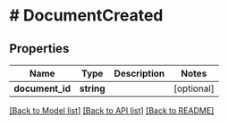 # # DocumentCreated

## Properties

Name | Type | Description | Notes
------------ | ------------- | ------------- | -------------
**document_id** | **string** |  | [optional]

[[Back to Model list]](../../README.md#models) [[Back to API list]](../../README.md#endpoints) [[Back to README]](../../README.md)
